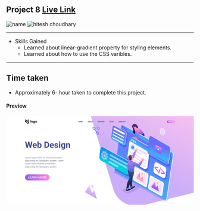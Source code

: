 ## Project 8 [Live Link](https://web-design-og.netlify.app)

![name](https://img.shields.io/badge/Omkar--Gujja-OG)
![hitesh choudhary](https://img.shields.io/badge/Hitesh--Choudhary-Full--stack--JS--bootcamp-red)

---
-   Skills Gained
    -   Learned about linear-gradient property for styling elements.
    -   Learned about how to use the CSS varibles. 

---

## Time taken

-   Approximately 6- hour taken to complete this project.

#### Preview

![Desktop](./ss/preview.png)
